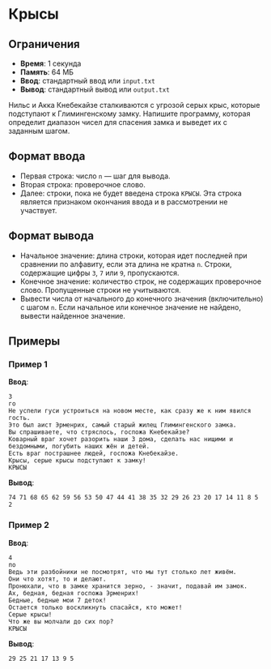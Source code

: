 # Крысы

## Ограничения
- **Время**: 1 секунда
- **Память**: 64 МБ
- **Ввод**: стандартный ввод или `input.txt`
- **Вывод**: стандартный вывод или `output.txt`


Нильс и Акка Кнебекайзе сталкиваются с угрозой серых крыс, которые подступают к Глимингенскому замку. Напишите программу, которая определит диапазон чисел для спасения замка и выведет их с заданным шагом.

## Формат ввода
- Первая строка: число `n` — шаг для вывода.
- Вторая строка: проверочное слово.
- Далее: строки, пока не будет введена строка `КРЫСЫ`. Эта строка является признаком окончания ввода и в рассмотрении не участвует.

## Формат вывода
- Начальное значение: длина строки, которая идет последней при сравнении по алфавиту, если эта длина не кратна `n`. Строки, содержащие цифры `3`, `7` или `9`, пропускаются.
- Конечное значение: количество строк, не содержащих проверочное слово. Пропущенные строки не учитываются.
- Вывести числа от начального до конечного значения (включительно) с шагом `n`. Если начальное или конечное значение не найдено, вывести найденное значение.

## Примеры

### Пример 1
**Ввод**:
```
3
го
Не успели гуси устроиться на новом месте, как сразу же к ним явился гость.
Это был аист Эрменрих, самый старый жилец Глимингенского замка.
Вы спрашиваете, что стряслось, госпожа Кнебекайзе?
Коварный враг хочет разорить наши 3 дома, сделать нас нищими и бездомными, погубить наших жён и детей.
Есть враг пострашнее людей, госпожа Кнебекайзе.
Крысы, серые крысы подступают к замку!
КРЫСЫ
```
**Вывод**:
```
74 71 68 65 62 59 56 53 50 47 44 41 38 35 32 29 26 23 20 17 14 11 8 5 2
```

### Пример 2
**Ввод**:
```
4
по
Ведь эти разбойники не посмотрят, что мы тут столько лет живём.
Они что хотят, то и делают.
Пронюхали, что в замке хранится зерно, - значит, подавай им замок.
Ах, бедная, бедная госпожа Эрменрих!
Бедные, бедные мои 7 деток!
Остается только воскликнуть спасайся, кто может!
Серые крысы!
Что же вы молчали до сих пор?
КРЫСЫ
```
**Вывод**:
```
29 25 21 17 13 9 5
```